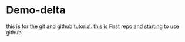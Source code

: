 # Demo-delta
this is for the git and github tutorial.
this is First repo and starting to use github.
